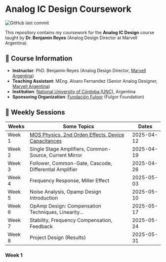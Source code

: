 # Analog IC Design Coursework

![GitHub last commit](https://img.shields.io/github/last-commit/nsrgz/daci25?color=blue)


This repository contains my coursework for the **Analog IC Design** course taught by **Dr. Benjamin Reyes** (Analog Design Director at Marvell Argentina). 

## 📌 Course Information
- **Instructor**: PhD. Benjamin Reyes (Analog Design Director, [Marvell Argentina](https://www.marvell.com/))
- **Teaching Assistant**: MEng. Alvaro Fernandez (Senior Analog Designer, [Marvell Argentina](https://www.marvell.com))
- **Institution**: [National University of Córdoba (UNC)](https://www.unc.edu.ar/), Argentina
- **Sponsoring Organization**: [Fundación Fulgor](https://www.fundacionfulgor.org.ar/) (Fulgor Foundation)  

## 📅 Weekly Sessions

| Weeks   | Some Topics                                                                | Dates      | 
|---------|----------------------------------------------------------------------------|------------|
| Week 1  | [MOS Physics, 2nd Orden Effects, Device Capacitances](#week-1)             | 2025-04-12 |
| Week 2  | Single Stage Amplifiers, Common-Source, Current Mirror                     | 2025-04-19 |
| Week 3  | Follower, Common-Gate, Cascode, Differential Amplifier                     | 2025-04-26 |
| Week 4  | Frequency Response, Miller Effect                                          | 2025-05-03 |
| Week 5  | Noise Analysis, Opamp Design Introduction                                  | 2025-05-10 |
| Week 6  | OpAmp Design: Compensation Techniques, Linearity...                        | 2025-05-17 |
| Week 7  | Stability, Frequency Compensation, Feedback                                | 2025-05-24 |
| Week 8  | Project Design (Results)                                                   | 2025-05-31 |


### Week 1


